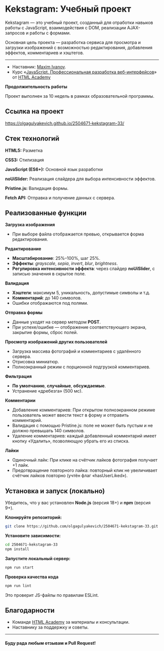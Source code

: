 
# Kekstagram: Учебный проект

Kekstagram — это учебный проект, созданный для отработки навыков работы с JavaScript, взаимодействия с DOM, реализации AJAX-запросов и работы с формами.

Основная цель проекта — разработка сервиса для просмотра и загрузки изображений с возможностью редактирования, добавления эффектов, комментариев и хэштегов.
***

* Наставник: [Maxim Ivanov](https://htmlacademy.ru/profile/id342945).
* Курс «[JavaScript. Профессиональная разработка веб-интерфейсов](https://htmlacademy.ru/intensive/javascript)» от [HTML Academy](https://htmlacademy.ru)

**Продолжительность работы**

Проект выполнен за 10 недель в рамках образовательной программы.
## Cсылка на проект

https://olgagulyakevich.github.io/2504671-kekstagram-33/


## Стек технологий

**HTML5:** Разметка

**CSS3:** Стилизация

**JavaScript (ES6+):** Основной язык разработки

**noUiSlider:** Реализация слайдера для выбора интенсивности эффектов.

**Pristine.js:** Валидация формы.

**Fetch API:** Отправка и получение данных с сервера.


## Реализованные функции



**Загрузка изображения**

- При выборе файла отображается превью, открывается форма редактирования.

**Редактирование**

- **Масштабирование**: 25%–100%, шаг 25%.
- **Эффекты**: *grayscale*, *sepia*, *invert*, *blur*, *brightness*.
- **Регулировка интенсивности эффекта**: через слайдер **noUiSlider**, с записью значения в скрытое поле.

**Валидация**

- **Хэштеги**: максимум 5, уникальность, допустимые символы и т.д.
- **Комментарий**: до 140 символов.
- Ошибки отображаются под полями.

**Отправка формы**

- Данные уходят на сервер методом **POST**.
- При успехе/ошибке — отображение соответствующего экрана, закрытие формы, сброс полей.

**Просмотр изображений других пользователей**

- Загрузка массива фотографий и комментариев с удалённого сервера.
- Отрисовка миниатюр.
- Полноэкранный режим с порционной подгрузкой комментариев.

**Фильтрация**

- **По умолчанию**, **случайные**, **обсуждаемые**.
- Устранение «дребезга» (500 мс).

**Комментарии**

- Добавление комментариев: При открытом полноэкранном режиме пользователь может ввести текст в форму и отправить комментарий.
- Валидация с помощью Pristine.js: поле не может быть пустым и не должно превышать 140 символов.
- Удаление комментариев: каждый добавленный комментарий имеет кнопку «Удалить», позволяющую убрать его из списка.

**Лайки**

- Одиночный лайк: При клике на счётчик лайков фотография получает +1 лайк.
- Предотвращение повторного лайка: повторный клик не увеличивает счётчик лайков повторно (учтён флаг «hasUserLiked»).

## Установка и запуск (локально)

Убедитесь, что у вас установлен **Node.js** (версия 18+) и **npm** (версия 9+).

**Клонируйте репозиторий:**

```bash
git clone https://github.com/olgagulyakevich/2504671-kekstagram-33.git
```
**Установите зависимости:**

```bash
cd 2504671-kekstagram-33
npm install
```

**Запустите локальный сервер:**

```bash
npm run start
```

**Проверка качества кода**

```bash
npm run lint
```
Это проверит JS-файлы по правилам ESLint.



## Благодарности

- Команде [HTML Academy](https://htmlacademy.ru) за материалы и консультации.
- Наставнику за поддержку и советы.

---

#### Буду рада любым отзывам и Pull Request!
